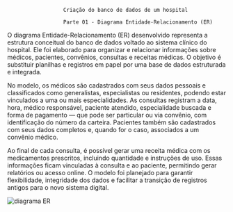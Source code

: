                       Criação do banco de dados de um hospital

                      Parte 01 - Diagrama Entidade-Relacionamento (ER)

O diagrama Entidade-Relacionamento (ER) desenvolvido representa a estrutura conceitual do banco de dados voltado ao sistema clínico do hospital. Ele foi elaborado para organizar e relacionar informações sobre médicos, pacientes, convênios, consultas e receitas médicas. O objetivo é substituir planilhas e registros em papel por uma base de dados estruturada e integrada.

No modelo, os médicos são cadastrados com seus dados pessoais e classificados como generalistas, especialistas ou residentes, podendo estar vinculados a uma ou mais especialidades. As consultas registram a data, hora, médico responsável, paciente atendido, especialidade buscada e forma de pagamento — que pode ser particular ou via convênio, com identificação do número da carteira. Pacientes também são cadastrados com seus dados completos e, quando for o caso, associados a um convênio médico.

Ao final de cada consulta, é possível gerar uma receita médica com os medicamentos prescritos, incluindo quantidade e instruções de uso. Essas informações ficam vinculadas à consulta e ao paciente, permitindo gerar relatórios ou acesso online. O modelo foi planejado para garantir flexibilidade, integridade dos dados e facilitar a transição de registros antigos para o novo sistema digital.

![diagrama ER](https://github.com/user-attachments/assets/bafe4584-b968-4a5e-ad48-0dd7f466f92b)
